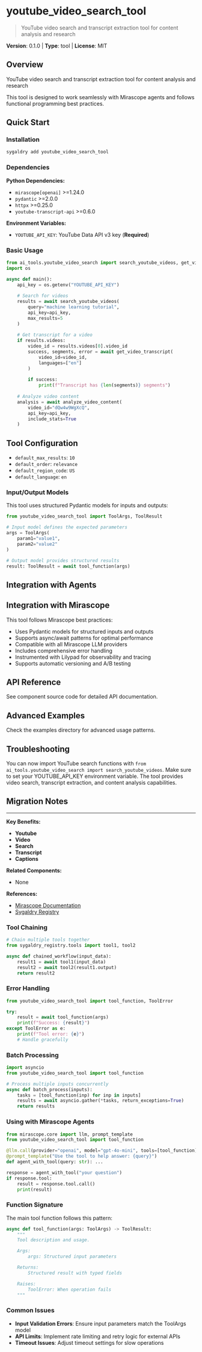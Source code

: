 # youtube_video_search_tool
> YouTube video search and transcript extraction tool for content analysis and research

**Version**: 0.1.0 | **Type**: tool | **License**: MIT

## Overview

YouTube video search and transcript extraction tool for content analysis and research

This tool is designed to work seamlessly with Mirascope agents and follows functional programming best practices.

## Quick Start

### Installation

```bash
sygaldry add youtube_video_search_tool
```

### Dependencies

**Python Dependencies:**

- `mirascope[openai]` >=1.24.0
- `pydantic` >=2.0.0
- `httpx` >=0.25.0
- `youtube-transcript-api` >=0.6.0

**Environment Variables:**

- `YOUTUBE_API_KEY`: YouTube Data API v3 key (**Required**)

### Basic Usage

```python
from ai_tools.youtube_video_search import search_youtube_videos, get_video_transcript, analyze_video_content
import os

async def main():
    api_key = os.getenv("YOUTUBE_API_KEY")
    
    # Search for videos
    results = await search_youtube_videos(
        query="machine learning tutorial",
        api_key=api_key,
        max_results=5
    )
    
    # Get transcript for a video
    if results.videos:
        video_id = results.videos[0].video_id
        success, segments, error = await get_video_transcript(
            video_id=video_id,
            languages=["en"]
        )
        
        if success:
            print(f"Transcript has {len(segments)} segments")
    
    # Analyze video content
    analysis = await analyze_video_content(
        video_id="dQw4w9WgXcQ",
        api_key=api_key,
        include_stats=True
    )
```

## Tool Configuration

- `default_max_results`: `10`
- `default_order`: `relevance`
- `default_region_code`: `US`
- `default_language`: `en`

### Input/Output Models

This tool uses structured Pydantic models for inputs and outputs:

```python
from youtube_video_search_tool import ToolArgs, ToolResult

# Input model defines the expected parameters
args = ToolArgs(
    param1="value1",
    param2="value2"
)

# Output model provides structured results
result: ToolResult = await tool_function(args)
```

## Integration with Agents

## Integration with Mirascope

This tool follows Mirascope best practices:

- Uses Pydantic models for structured inputs and outputs
- Supports async/await patterns for optimal performance
- Compatible with all Mirascope LLM providers
- Includes comprehensive error handling
- Instrumented with Lilypad for observability and tracing
- Supports automatic versioning and A/B testing

## API Reference

See component source code for detailed API documentation.

## Advanced Examples

Check the examples directory for advanced usage patterns.

## Troubleshooting

You can now import YouTube search functions with `from ai_tools.youtube_video_search import search_youtube_videos`. Make sure to set your YOUTUBE_API_KEY environment variable. The tool provides video search, transcript extraction, and content analysis capabilities.

## Migration Notes

---

**Key Benefits:**

- **Youtube**
- **Video**
- **Search**
- **Transcript**
- **Captions**

**Related Components:**

- None

**References:**

- [Mirascope Documentation](https://mirascope.com)
- [Sygaldry Registry](https://github.com/greyhaven-ai/sygaldry)

### Tool Chaining

```python
# Chain multiple tools together
from sygaldry_registry.tools import tool1, tool2

async def chained_workflow(input_data):
    result1 = await tool1(input_data)
    result2 = await tool2(result1.output)
    return result2
```

### Error Handling

```python
from youtube_video_search_tool import tool_function, ToolError

try:
    result = await tool_function(args)
    print(f"Success: {result}")
except ToolError as e:
    print(f"Tool error: {e}")
    # Handle gracefully
```

### Batch Processing

```python
import asyncio
from youtube_video_search_tool import tool_function

# Process multiple inputs concurrently
async def batch_process(inputs):
    tasks = [tool_function(inp) for inp in inputs]
    results = await asyncio.gather(*tasks, return_exceptions=True)
    return results
```

### Using with Mirascope Agents

```python
from mirascope.core import llm, prompt_template
from youtube_video_search_tool import tool_function

@llm.call(provider="openai", model="gpt-4o-mini", tools=[tool_function])
@prompt_template("Use the tool to help answer: {query}")
def agent_with_tool(query: str): ...

response = agent_with_tool("your question")
if response.tool:
    result = response.tool.call()
    print(result)
```

### Function Signature

The main tool function follows this pattern:

```python
async def tool_function(args: ToolArgs) -> ToolResult:
    """
    Tool description and usage.

    Args:
        args: Structured input parameters

    Returns:
        Structured result with typed fields

    Raises:
        ToolError: When operation fails
    """
```

### Common Issues

- **Input Validation Errors**: Ensure input parameters match the ToolArgs model
- **API Limits**: Implement rate limiting and retry logic for external APIs
- **Timeout Issues**: Adjust timeout settings for slow operations
